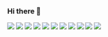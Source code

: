 ### Hi there 👋

<img src="https://img.shields.io/badge/java-green?style=for-the-badge&logoColor=white"/>
<img src="https://img.shields.io/badge/eclipse-green?style=for-the-badge&logo=eclipseche&logoColor=white"/>
<img src="https://img.shields.io/badge/style=for-the-badge&logo=amazonaws&logoColor=white"/>
<img src="https://img.shields.io/badge/intellijidea-EE4C2C?style=for-the-badge&logo=intellijidea&logoColor=white"/>
<img src="https://img.shields.io/badge/javascript-3DAD4B?style=for-the-badge&logo=javascript&logoColor=white"/>
<img src="https://img.shields.io/badge/mysql-0672CB?style=for-the-badge&logo=mysql&logoColor=white"/>
<img src="https://img.shields.io/badge/oracle-000000?style=for-the-badge&logo=oracle&logoColor=white"/>
<img src="https://img.shields.io/badge/spring-0098FF?style=for-the-badge&logo=spring&logoColor=white"/>
<img src="https://img.shields.io/badge/visualstudiocode-19A974?style=for-the-badge&logo=visualstudiocode&logoColor=white"/>
<img src="https://img.shields.io/badge/css3-7E4DD2?style=for-the-badge&logo=css3&logoColor=white"/>
<img src="https://img.shields.io/badge/html5-EF3939?style=for-the-badge&logo=html5&logoColor=white"/>


<!--
**ARProxy/ARProxy** is a ✨ _special_ ✨ repository because its `README.md` (this file) appears on your GitHub profile.

Here are some ideas to get you started:

- 🔭 I’m currently working on ...
- 🌱 I’m currently learning ...
- 👯 I’m looking to collaborate on ...
- 🤔 I’m looking for help with ...
- 💬 Ask me about ...
- 📫 How to reach me: ...
- 😄 Pronouns: ...
- ⚡ Fun fact: ...
-->

